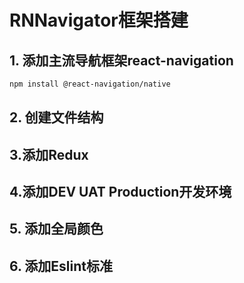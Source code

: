 # RNNavigator框架搭建

## 1. 添加主流导航框架react-navigation

```bash
npm install @react-navigation/native
```

## 2. 创建文件结构

## 3.添加Redux

## 4.添加DEV UAT Production开发环境

## 5. 添加全局颜色

## 6. 添加Eslint标准
